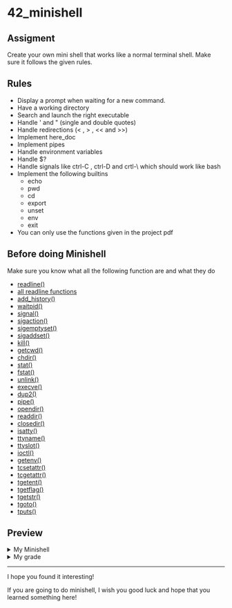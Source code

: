 # 42_minishell

## Assigment

Create your own mini shell that works like a normal terminal shell. Make sure it follows the given rules.

## Rules

  - Display a prompt when waiting for a new command.
  - Have a working directory
  - Search and launch the right executable
  - Handle ' and "  (single and double quotes)
  - Handle redirections (< , > , << and >>)
  - Implement here_doc
  - Implement pipes
  - Handle environment variables
  - Handle $?
  - Handle signals like ctrl-C , ctrl-D and crtl-\ which should work like bash
  - Implement the following builtins
    - echo 
    - pwd 
    - cd 
    - export 
    - unset
    - env
    - exit
  - You can only use the functions given in the project pdf
    
## Before doing Minishell

Make sure you know what all the following function are and what they do

  - <a href="https://man7.org/linux/man-pages/man3/readline.3.html">readline()</a> 
  - <a href="https://manpages.org/termreadlinegnu/3">all readline functions</a> 
  - <a href="https://linux.die.net/man/3/history">add_history()</a> 
  - <a href="https://linux.die.net/man/2/waitpid">waitpid()</a> 
  - <a href="https://man7.org/linux/man-pages/man7/signal.7.html">signal()</a> 
  - <a href="https://man7.org/linux/man-pages/man2/sigaction.2.html">sigaction()</a> 
  - <a href="https://man7.org/linux/man-pages/man3/sigemptyset.3p.html">sigemptyset()</a> 
  - <a href="https://linux.die.net/man/3/sigaddset">sigaddset()</a> 
  - <a href="https://linux.die.net/man/1/kill">kill()</a>
  - <a href="https://man7.org/linux/man-pages/man3/getcwd.3.html">getcwd()</a>
  - <a href="https://man7.org/linux/man-pages/man2/chdir.2.html">chdir()</a>
  - <a href="https://man7.org/linux/man-pages/man2/stat.2.html">stat()</a> 
  - <a href="https://man7.org/linux/man-pages/man2/fstat.2.html">fstat()</a> 
  - <a href="https://man7.org/linux/man-pages/man2/unlink.2.html">unlink()</a> 
  - <a href="https://man7.org/linux/man-pages/man2/execve.2.html">execve()</a> 
  - <a href="https://man7.org/linux/man-pages/man2/dup2.2.html">dup2()</a> 
  - <a href="https://man7.org/linux/man-pages/man2/pipe.2.html">pipe()</a> 
  - <a href="https://man7.org/linux/man-pages/man3/opendir.3.html">opendir()</a>
  - <a href="https://man7.org/linux/man-pages/man3/readdir.3.html">readdir()</a>
  - <a href="https://man7.org/linux/man-pages/man3/closedir.3.html">closedir()</a>
  - <a href="https://man7.org/linux/man-pages/man3/isatty.3.html">isatty()</a> 
  - <a href="https://man7.org/linux/man-pages/man3/ttyname.3.html">ttyname()</a> 
  - <a href="https://man7.org/linux/man-pages/man3/ttyslot.3.html">ttyslot()</a> 
  - <a href="https://man7.org/linux/man-pages/man2/ioctl.2.html">ioctl()</a>
  - <a href="https://man7.org/linux/man-pages/man3/getenv.3.html">getenv()</a> 
  - <a href="https://man7.org/linux/man-pages/man3/tcsetattr.3.html">tcsetattr()</a> 
  - <a href="https://man7.org/linux/man-pages/man3/tcgetattr.3.html">tcgetattr()</a>
  - <a href="https://linux.die.net/man/3/tgetent">tgetent()</a>
  - <a href="https://linux.die.net/man/3/tgetflag">tgetflag()</a>
  - <a href="https://linux.die.net/man/3/tgetstr">tgetstr()</a> 
  - <a href="https://linux.die.net/man/3/tgoto">tgoto()</a> 
  - <a href="https://linux.die.net/man/3/tgoto">tputs()</a> 
  
  ## Preview

<details><summary>My Minishell</summary>
  
Coming soon
  
</details>

<details><summary>My grade</summary>
  
Coming soon
  
</details>

<hr>

I hope you found it interesting!

If you are going to do minishell, I wish you good luck and hope that you learned something here!

